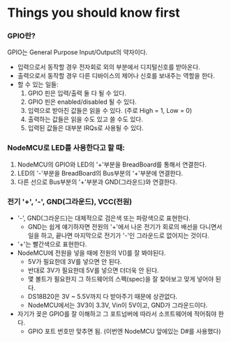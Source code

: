 Things you should know first
============================

### GPIO란? ###

GPIO는 General Purpose Input/Output의 약자이다.

* 입력으로서 동작할 경우 전자회로 외의 부분에서 디지털신호를 받아온다.
* 출력으로서 동작할 경우 다른 디바이스의 제어나 신호를 보내주는 역할을 한다.
* 할 수 있는 일들:
	1. GPIO 핀은 입력/출력 둘 다 될 수 있다.
	2. GPIO 핀은 enabled/disabled 될 수 있다.
	3. 입력으로 받아진 값들은 읽을 수 있다. (주로 High = 1, Low = 0)
	4. 출력하는 값들은 읽을 수도 있고 쓸 수도 있다.
	5. 입력된 값들은 대부분 IRQs로 사용될 수 있다.


### NodeMCU로 LED를 사용한다고 할 때: ###

1. NodeMCU의 GPIO와 LED의 '+'부분을 BreadBoard를 통해서 연결한다.
2. LED의 '-'부분을 BreadBoard의 Bus부분의 '+'부분에 연결한다.
3. 다른 선으로 Bus부분의 '+'부분과 GND(그라운드)와 연결한다.


### 전기 '+', '-', GND(그라운드), VCC(전원) ###

* '-', GND(그라운드)는 대체적으로 검은색 또는 파랑색으로 표현한다.
	* GND는 쉽게 얘기하자면 전원의 '+'에서 나온 전기가 회로의 배선을 다니면서 일을 하고, 끝나면 마지막으로 전기가 '-'인 그라운드로 없어지는 것이다.
* '+'는 빨간색으로 표현한다.
* NodeMCU에 전원을 넣을 때에 전원의 V()를 잘 봐야된다.
	* 5V가 필요한데 3V를 넣으면 안 된다.
	* 반대로 3V가 필요한데 5V를 넣으면 더더욱 안 된다.
	* 몇 볼트가 필요한지 그 하드웨어의 스펙(spec)을 잘 찾아보고 맞게 넣어야 된다.
	* DS18B20은 3V ~ 5.5V까지 다 받아주기 때문에 상관없다.
	* NodeMCU에서는 3V3이 3.3V, Vin이 5V이고, GND가 그라운드이다.
* 자기가 꽂은 GPIO를 잘 이해하고 그 포트넘버에 따라서 소프트웨어에 적어줘야 한다.
	* GPIO 포트 번호만 맞추면 됨. (이번엔 NodeMCU 앞에있는 D#를 사용했다)
